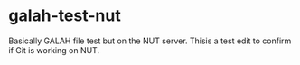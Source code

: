 # galah-test-nut
Basically GALAH file test but on the NUT server.
Thisis a test edit to confirm if Git is working on NUT.
